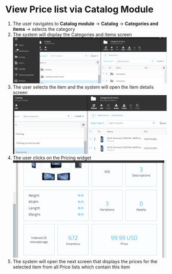 # View Price list via Catalog Module

1. The user navigates to **Catalog module** &rightarrow; **Catalog** &rightarrow; **Categories and items** &rightarrow; selects the category
1. The system will display the Categories and items screen
![Categories and items](/docs/media/screen-categories-and-items.png)
1. The user selects the item and the system will open the Item details screen
![Details screen](/docs/media/screen-details.png)
1. The user clicks on the Pricing widget
![Pricing widget](/docs/media/screen-pricing-widget.png)
1. The system will open the next screen that displays the prices for the selected item from all Price lists which contain this item
